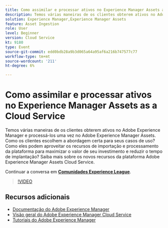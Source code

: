 ```yaml
---
title: Como assimilar e processar ativos no Experience Manager Assets as a Cloud Service
description: Temos várias maneiras de os clientes obterem ativos no Adobe Experience Manager e processá-los uma vez no Adobe Experience Manager Assets. Como os clientes escolhem a abordagem certa para seus casos de uso? Como eles podem aproveitar os recursos de importação e processamento da plataforma para maximizar o valor de seu investimento e reduzir o tempo de implantação? Saiba mais sobre os novos recursos da plataforma Adobe Experience Manager Assets Cloud Service.
solution: Experience Manager,Experience Manager Assets
feature: Asset Ingestion
role: User
level: Beginner
version: Cloud Service
kt: 9180
type: Event
source-git-commit: edd0bdb28a9b3d065a64a95af6a216b747577c77
workflow-type: tm+mt
source-wordcount: '211'
ht-degree: 6%

---
```


# Como assimilar e processar ativos no Experience Manager Assets as a Cloud Service

Temos várias maneiras de os clientes obterem ativos no Adobe Experience Manager e processá-los uma vez no Adobe Experience Manager Assets. Como os clientes escolhem a abordagem certa para seus casos de uso? Como eles podem aproveitar os recursos de importação e processamento da plataforma para maximizar o valor de seu investimento e reduzir o tempo de implantação? Saiba mais sobre os novos recursos da plataforma Adobe Experience Manager Assets Cloud Service.

Continuar a conversa em **[Comunidades Experience League](https://adobe.ly/2Zq7dlg)**.

>[!VIDEO](https://video.tv.adobe.com/v/337773/?quality=12&learn=on&hidetitle=true)

## Recursos adicionais

- [Documentação do Adobe Experience Manager ](https://experienceleague.adobe.com/docs/experience-manager-cloud-service.html?lang=pt-BR)
- [Visão geral do Adobe Experience Manager Cloud Service](https://experienceleague.adobe.com/docs/experience-manager-cloud-service/overview/home.html)
- [Tutoriais do Adobe Experience Manager](https://experienceleague.adobe.com/docs/experience-manager-tutorials.html)

